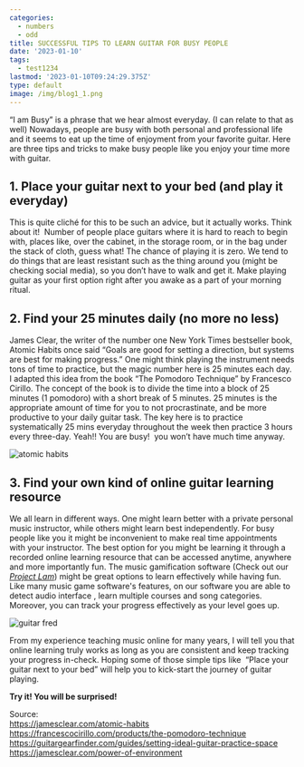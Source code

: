 ```yaml
---
categories:
  - numbers
  - odd
title: SUCCESSFUL TIPS TO LEARN GUITAR FOR BUSY PEOPLE
date: '2023-01-10'
tags:
  - test1234
lastmod: '2023-01-10T09:24:29.375Z'
type: default
image: /img/blog1_1.png
---
```


“I am Busy” is a phrase that we hear almost everyday. (I can relate to that as well) Nowadays, people are busy with both personal and professional life and it seems to eat up the time of enjoyment from your favorite guitar. Here are three tips and tricks to make busy people like you enjoy your time more with guitar.

## 1. Place your guitar next to your bed (and play it everyday)

  This is quite cliché for this to be such an advice, but it actually works. Think about it!  Number of people place guitars where it is hard to reach to begin with, places like, over the cabinet, in the storage room, or in the bag under the stack of cloth, guess what! The chance of playing it is zero. We tend to do things that are least resistant such as the thing around you (might be checking social media), so you don’t have to walk and get it. Make playing guitar as your first option right after you awake as a part of your morning ritual.

## 2. Find your 25 minutes daily (no more no less)

  James Clear, the writer of the number one New York Times bestseller book, Atomic Habits once said “Goals are good for setting a direction, but systems are best for making progress.” One might think playing the instrument needs tons of time to practice, but the magic number here is 25 minutes each day. I adapted this idea from the book “The Pomodoro Technique” by Francesco Cirillo. The concept of the book is to divide the time into a block of 25 minutes (1 pomodoro) with a short break of 5 minutes. 25 minutes is the appropriate amount of time for you to not procrastinate, and be more productive to your daily guitar task. The key here is to practice systematically 25 mins everyday throughout the week then practice 3 hours every three-day. Yeah!! You are busy!  you won’t have much time anyway.

  ![atomic habits](/img/blog1_2.png)


## 3. Find your own kind of online guitar learning resource
  We all learn in different ways. One might learn better with a private personal music instructor, while others might learn best independently. For busy people like you it might be inconvenient to make real time appointments with your instructor. The best option for you might be learning it through a recorded online learning resource that can be accessed anytime, anywhere and more importantly fun. The music gamification software (Check out our _[Project Lam](https://projectlam.org/)_)  might be great options to learn effectively while having fun. Like many music game software's features, on our software you are able to detect audio interface , learn multiple courses and song categories. Moreover, you can track your progress effectively as your level goes up.

  ![guitar fred](/img/blog1_3.png)

  From my experience teaching music online for many years, I will tell you that online learning truly works as long as you are consistent and keep tracking your progress in-check. Hoping some of those simple tips like  “Place your guitar next to your bed” will help you to kick-start the journey of guitar playing. 

   
  

**Try it! You will be surprised!**

  Source:  
  https://jamesclear.com/atomic-habits  
  https://francescocirillo.com/products/the-pomodoro-technique
  https://guitargearfinder.com/guides/setting-ideal-guitar-practice-space
  https://jamesclear.com/power-of-environment


